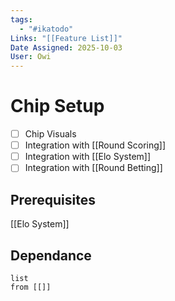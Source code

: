 ```yaml
---
tags:
  - "#ikatodo"
Links: "[[Feature List]]"
Date Assigned: 2025-10-03
User: Owi
---
```



# Chip Setup
- [ ] Chip Visuals
- [ ] Integration with [[Round Scoring]]
- [ ] Integration with [[Elo System]]
- [ ] Integration with [[Round Betting]]
## Prerequisites 
[[Elo System]]
## Dependance
```dataview
list
from [[]]
```

